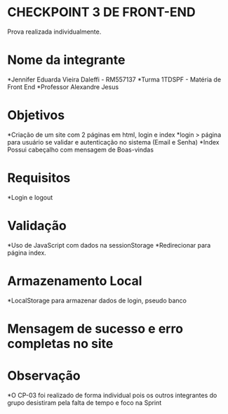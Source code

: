 # CHECKPOINT 3 DE FRONT-END
Prova realizada individualmente.
# Nome da integrante
*Jennifer Eduarda Vieira Daleffi - RM557137
*Turma 1TDSPF - Matéria de Front End
*Professor Alexandre Jesus

# Objetivos 

*Criação de um site com 2 páginas em html, login e index
*login > página para usuário se validar e autenticação no sistema (Email e Senha)
*Index Possui cabeçalho com mensagem de Boas-vindas

# Requisitos
*Login e logout

# Validação 
*Uso de JavaScript com dados na sessionStorage
*Redirecionar para página index.

# Armazenamento Local
*LocalStorage para armazenar dados de login, pseudo banco

# Mensagem de sucesso e erro completas no site

# Observação 

*O CP-03 foi realizado de forma individual pois os outros integrantes do grupo desistiram pela falta de tempo e foco na Sprint